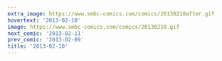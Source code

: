 ```yaml
---
extra_image: https://www.smbc-comics.com/comics/20130210after.gif
hovertext: '2013-02-10'
image: https://www.smbc-comics.com/comics/20130210.gif
next_comic: '2013-02-11'
prev_comic: '2013-02-09'
title: '2013-02-10'
---
```


